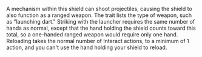 A mechanism within this shield can shoot projectiles, causing the shield to also function as a ranged weapon. The trait lists the type of weapon, such as "launching dart." Striking with the launcher requires the same number of hands as normal, except that the hand holding the shield counts toward this total, so a one-handed ranged weapon would require only one hand. Reloading takes the normal number of Interact actions, to a minimum of 1 action, and you can't use the hand holding your shield to reload.